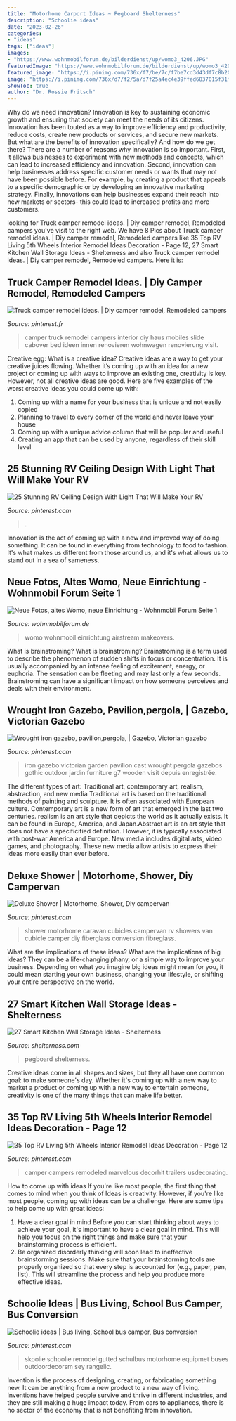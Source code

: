 ```yaml
---
title: "Motorhome Carport Ideas ~ Pegboard Shelterness"
description: "Schoolie ideas"
date: "2023-02-26"
categories:
- "ideas"
tags: ["ideas"]
images:
- "https://www.wohnmobilforum.de/bilderdienst/up/womo3_4206.JPG"
featuredImage: "https://www.wohnmobilforum.de/bilderdienst/up/womo3_4206.JPG"
featured_image: "https://i.pinimg.com/736x/f7/be/7c/f7be7cd3d43df7c8b20315659e873615.jpg"
image: "https://i.pinimg.com/736x/d7/f2/5a/d7f25a4ec4e39ffed6837015f31fe31b.jpg"
ShowToc: true
author: "Dr. Rossie Fritsch"
---
```



Why do we need innovation?
Innovation is key to sustaining economic growth and ensuring that society can meet the needs of its citizens. Innovation has been touted as a way to improve efficiency and productivity, reduce costs, create new products or services, and secure new markets. But what are the benefits of innovation specifically? And how do we get there?
There are a number of reasons why innovation is so important. First, it allows businesses to experiment with new methods and concepts, which can lead to increased efficiency and innovation. Second, innovation can help businesses address specific customer needs or wants that may not have been possible before. For example, by creating a product that appeals to a specific demographic or by developing an innovative marketing strategy. Finally, innovations can help businesses expand their reach into new markets or sectors- this could lead to increased profits and more customers.

	

		
looking for Truck camper remodel ideas. | Diy camper remodel, Remodeled campers you've visit to the right web. We have 8 Pics about Truck camper remodel ideas. | Diy camper remodel, Remodeled campers like 35 Top RV Living 5th Wheels Interior Remodel Ideas Decoration - Page 12, 27 Smart Kitchen Wall Storage Ideas - Shelterness and also Truck camper remodel ideas. | Diy camper remodel, Remodeled campers. Here it is:
		
    
## Truck Camper Remodel Ideas. | Diy Camper Remodel, Remodeled Campers

<img loading=lazy src="https://i.pinimg.com/736x/a3/69/04/a36904397509885f85a94781291be4ba.jpg" onerror="this.onerror=null;this.src='https://tse1.mm.bing.net/th?id=OIP.KLu8M64cVzRRNM0i68aPzgHaJ3&amp;pid=15.1';" alt="Truck camper remodel ideas. | Diy camper remodel, Remodeled campers">

_Source: pinterest.fr_

>camper truck remodel campers interior diy haus mobiles slide cabover bed ideen innen renovieren wohnwagen renovierung visit. 

	

Creative egg: What is a creative idea?
Creative ideas are a way to get your creative juices flowing. Whether it’s coming up with an idea for a new project or coming up with ways to improve an existing one, creativity is key. However, not all creative ideas are good. Here are five examples of the worst creative ideas you could come up with:
1. Coming up with a name for your business that is unique and not easily copied
2. Planning to travel to every corner of the world and never leave your house
3. Coming up with a unique advice column that will be popular and useful
4. Creating an app that can be used by anyone, regardless of their skill level

    
## 25 Stunning RV Ceiling Design With Light That Will Make Your RV

<img loading=lazy src="https://i.pinimg.com/736x/1d/7e/4b/1d7e4b98b3cae65c501276fc931fcc3f.jpg" onerror="this.onerror=null;this.src='https://tse3.mm.bing.net/th?id=OIP.eP1eTXTLbSE8I213JzM01QHaDt&amp;pid=15.1';" alt="25 Stunning RV Ceiling Design With Light That Will Make Your RV">

_Source: pinterest.com_

>. 

	

Innovation is the act of coming up with a new and improved way of doing something. It can be found in everything from technology to food to fashion. It's what makes us different from those around us, and it's what allows us to stand out in a sea of sameness.

    
## Neue Fotos, Altes Womo, Neue Einrichtung - Wohnmobil Forum Seite 1

<img loading=lazy src="https://www.wohnmobilforum.de/bilderdienst/up/womo3_4206.JPG" onerror="this.onerror=null;this.src='https://tse2.mm.bing.net/th?id=OIP.ZzDTt60K8qSag_SpCXn9awHaFk&amp;pid=15.1';" alt="Neue Fotos, altes Womo, neue Einrichtung - Wohnmobil Forum Seite 1">

_Source: wohnmobilforum.de_

>womo wohnmobil einrichtung airstream makeovers. 

	

What is brainstroming?
What is brainstroming? Brainstroming is a term used to describe the phenomenon of sudden shifts in focus or concentration. It is usually accompanied by an intense feeling of excitement, energy, or euphoria. The sensation can be fleeting and may last only a few seconds. Brainstroming can have a significant impact on how someone perceives and deals with their environment.

    
## Wrought Iron Gazebo, Pavilion,pergola, | Gazebo, Victorian Gazebo

<img loading=lazy src="https://i.pinimg.com/736x/04/62/c0/0462c0d187439d2cf4ec7d036b9007ba--iron-furniture-garden-decorations.jpg" onerror="this.onerror=null;this.src='https://tse1.mm.bing.net/th?id=OIP.lGIM7ljbNmpOqSCsgZuQnwHaJ4&amp;pid=15.1';" alt="Wrought iron gazebo, pavilion,pergola, | Gazebo, Victorian gazebo">

_Source: pinterest.com_

>iron gazebo victorian garden pavilion cast wrought pergola gazebos gothic outdoor jardin furniture g7 wooden visit depuis enregistrée. 

	

The different types of art: Traditional art, contemporary art, realism, abstraction, and new media
Traditional art is based on the traditional methods of painting and sculpture. It is often associated with European culture. Contemporary art is a new form of art that emerged in the last two centuries. realism is an art style that depicts the world as it actually exists. It can be found in Europe, America, and Japan.Abstract art is an art style that does not have a specificified definition. However, it is typically associated with post-war America and Europe. New media includes digital arts, video games, and photography. These new media allow artists to express their ideas more easily than ever before.

    
## Deluxe Shower | Motorhome, Shower, Diy Campervan

<img loading=lazy src="https://i.pinimg.com/736x/d7/f2/5a/d7f25a4ec4e39ffed6837015f31fe31b.jpg" onerror="this.onerror=null;this.src='https://tse1.mm.bing.net/th?id=OIP.ksM6Th5oj1hTRkXRrgb5ZwHaJ3&amp;pid=15.1';" alt="Deluxe Shower | Motorhome, Shower, Diy campervan">

_Source: pinterest.com_

>shower motorhome caravan cubicles campervan rv showers van cubicle camper diy fiberglass conversion fibreglass. 

	

What are the implications of these ideas?
What are the implications of big ideas? They can be a life-changingiphany, or a simple way to improve your business. Depending on what you imagine big ideas might mean for you, it could mean starting your own business, changing your lifestyle, or shifting your entire perspective on the world.

    
## 27 Smart Kitchen Wall Storage Ideas - Shelterness

<img loading=lazy src="https://i.shelterness.com/2016/07/22-pegboard-kitchen-storage.jpg" onerror="this.onerror=null;this.src='https://tse3.mm.bing.net/th?id=OIP.bnkNnjeajey6A-zxrOA__gHaMQ&amp;pid=15.1';" alt="27 Smart Kitchen Wall Storage Ideas - Shelterness">

_Source: shelterness.com_

>pegboard shelterness. 

	

Creative ideas come in all shapes and sizes, but they all have one common goal: to make someone's day. Whether it's coming up with a new way to market a product or coming up with a new way to entertain someone, creativity is one of the many things that can make life better.

    
## 35 Top RV Living 5th Wheels Interior Remodel Ideas Decoration - Page 12

<img loading=lazy src="https://i.pinimg.com/736x/87/98/52/879852a7afa0c0218fc356b66793bd33.jpg" onerror="this.onerror=null;this.src='https://tse4.mm.bing.net/th?id=OIP.9BuLvFjKhGd7UNak29oG8gHaIj&amp;pid=15.1';" alt="35 Top RV Living 5th Wheels Interior Remodel Ideas Decoration - Page 12">

_Source: pinterest.com_

>camper campers remodeled marvelous decorhit trailers usdecorating. 

	

How to come up with ideas
If you're like most people, the first thing that comes to mind when you think of Ideas is creativity. However, if you're like most people, coming up with ideas can be a challenge. 
Here are some tips to help come up with great ideas: 
1. Have a clear goal in mind 
Before you can start thinking about ways to achieve your goal, it's important to have a clear goal in mind. This will help you focus on the right things and make sure that your brainstorming process is efficient. 
2. Be organized 
 disorderly thinking will soon lead to ineffective brainstorming sessions. Make sure that your brainstorming tools are properly organized so that every step is accounted for (e.g., paper, pen, list). This will streamline the process and help you produce more effective ideas. 

    
## Schoolie Ideas | Bus Living, School Bus Camper, Bus Conversion

<img loading=lazy src="https://i.pinimg.com/736x/f7/be/7c/f7be7cd3d43df7c8b20315659e873615.jpg" onerror="this.onerror=null;this.src='https://tse4.mm.bing.net/th?id=OIP.hhyh-v8Gy3NPOynfbmgsFQHaJ4&amp;pid=15.1';" alt="Schoolie ideas | Bus living, School bus camper, Bus conversion">

_Source: pinterest.com_

>skoolie schoolie remodel gutted schulbus motorhome equipmet buses outdoordecorsm sey rangelic. 

	

Invention is the process of designing, creating, or fabricating something new. It can be anything from a new product to a new way of living. Inventions have helped people survive and thrive in different industries, and they are still making a huge impact today. From cars to appliances, there is no sector of the economy that is not benefiting from innovation.

